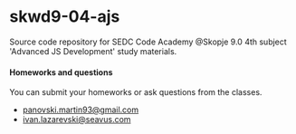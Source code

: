 # skwd9-04-ajs
Source code repository for SEDC Code Academy @Skopje 9.0 4th subject 'Advanced JS Development' study materials.

#### Homeworks and questions

You can submit your homeworks or ask questions from the classes.
* panovski.martin93@gmail.com
* ivan.lazarevski@seavus.com
